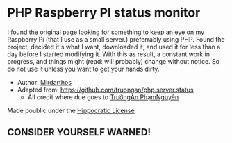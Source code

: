 # PHP Raspberry PI status monitor

I found the original page looking for something to keep an eye on my Raspberry Pi (that I use as a small server.) preferrably using PHP. Found the project, decided it's what I want, downloaded it, and used it for less than a day before I started modifying it. With this as result, a constant work in progress, and things might (read: will probably) change without
notice. So do not use it unless you want to get your hands dirty.

* Author: [Mirdarthos](https://github.com/Mirdarthos)
* Adapted from: https://github.com/truongan/php.server.status
    * All credit where due goes to [TrườngAn PhạmNguyễn](https://github.com/truongan)

Made poublic under the [Hippocratic License](https://firstdonoharm.dev/)
## CONSIDER YOURSELF WARNED!
